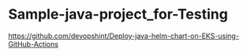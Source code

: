 # Sample-java-project_for-Testing
https://github.com/devopshint/Deploy-java-helm-chart-on-EKS-using-GitHub-Actions
